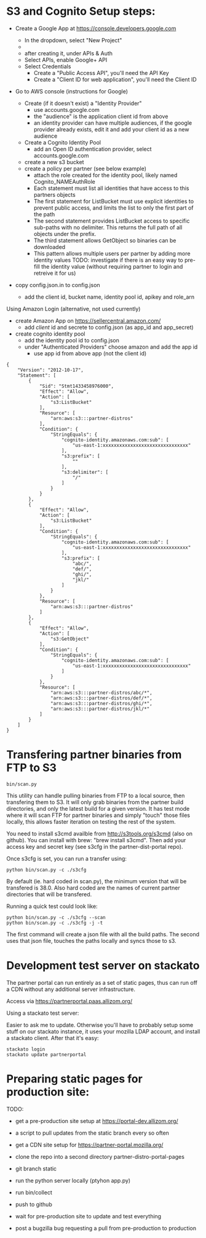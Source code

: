 S3 and Cognito Setup steps:
===========================

- Create a Google App at https://console.developers.google.com
  - In the dropdown, select "New Project"
  - 
  - after creating it, under APIs & Auth
  - Select APIs, enable Google+ API
  - Select Credentials
    - Create a "Public Access API", you'll need the API Key
    - Create a "Client ID for web application", you'll need the Client ID
- Go to AWS console (instructions for Google)
  - Create (if it doesn't exist) a "Identity Provider"
    - use accounts.google.com
    - the "audience" is the application client id from above
    * an identity provider can have multiple audiences, if the google provider
      already exists, edit it and add your client id as a new audience
  - Create a Cognito Identity Pool
    - add an Open ID authentication provider, select accounts.google.com
  - create a new s3 bucket
  - create a policy per partner (see below example)
    * attach the role created for the identity pool, likely named Cognito_NAMEAuthRole
    - Each statement must list all identities that have access to this partners objects
    - The first statement for ListBucket must use explicit identities to prevent
      public access, and limits the list to only the first part of the path
    - The second statement provides ListBucket access to specific sub-paths with
      no delimiter.  This returns the full path of all objects under the prefix.
    - The third statement allows GetObject so binaries can be downloaded
    - This pattern allows multiple users per partner by adding more identity values
    TODO: investigate if there is an easy way to pre-fill the identity value
          (without requiring partner to login and retreive it for us)

- copy config.json.in to config.json
  - add the client id, bucket name, identity pool id, apikey and role_arn


Using Amazon Login (alternative, not used currently)
  - create Amazon App on https://sellercentral.amazon.com/
    - add *client* id and secrete to config.json (as app_id and app_secret)
  - create cognito identity pool
    - add the identity pool id to config.json
    - under "Authenticated Providers" choose amazon and add the app id
      - use app id from above app (not the client id)


```  
{
    "Version": "2012-10-17",
    "Statement": [
        {
            "Sid": "Stmt1433458976000",
            "Effect": "Allow",
            "Action": [
                "s3:ListBucket"
            ],
            "Resource": [
                "arn:aws:s3:::partner-distros"
            ],
            "Condition": {
                "StringEquals": {
                    "cognito-identity.amazonaws.com:sub": [
                        "us-east-1:xxxxxxxxxxxxxxxxxxxxxxxxxxxxxxx"
                    ],
                    "s3:prefix": [
                        ""
                    ],
                    "s3:delimiter": [
                        "/"
                    ]
                }
            }
        },
        {
            "Effect": "Allow",
            "Action": [
                "s3:ListBucket"
            ],
            "Condition": {
                "StringEquals": {
                    "cognito-identity.amazonaws.com:sub": [
                        "us-east-1:xxxxxxxxxxxxxxxxxxxxxxxxxxxxxxx"
                    ],
                    "s3:prefix": [
                        "abc/",
                        "def/",
                        "ghi/",
                        "jkl/"
                    ]
                }
            },
            "Resource": [
                "arn:aws:s3:::partner-distros"
            ]
        },
        {
            "Effect": "Allow",
            "Action": [
                "s3:GetObject"
            ],
            "Condition": {
                "StringEquals": {
                    "cognito-identity.amazonaws.com:sub": [
                        "us-east-1:xxxxxxxxxxxxxxxxxxxxxxxxxxxxxxx"
                    ]
                }
            },
            "Resource": [
                "arn:aws:s3:::partner-distros/abc/*",
                "arn:aws:s3:::partner-distros/def/*",
                "arn:aws:s3:::partner-distros/ghi/*",
                "arn:aws:s3:::partner-distros/jkl/*"
            ]
        }
    ]
}
```

Transfering partner binaries from FTP to S3
===========================================

```
bin/scan.py
```

This utility can handle pulling binaries from FTP to a local source, then
transfering them to S3.  It will only grab binaries from the partner build
directories, and only the latest build for a given version.  It has  test mode
where it will scan FTP for partner binaries and simply "touch" those files
locally, this allows faster iteration on testing the rest of the system.

You need to install s3cmd availble from http://s3tools.org/s3cmd (also on
github).  You can install with brew: "brew install s3cmd".  Then add your access
key and secret key (see s3cfg in the partner-dist-portal repo).

Once s3cfg is set, you can run a transfer using:

```
python bin/scan.py -c ./s3cfg
```

By default (ie. hard coded in scan.py), the minimum version that will be
transfered is 38.0.  Also hard coded are the names of current partner
directories that will be transfered.

Running a quick test could look like:

```
python bin/scan.py -c ./s3cfg --scan
python bin/scan.py -c ./s3cfg -j -t
```

The first command will create a json file with all the build paths.  The second
uses that json file, touches the paths locally and syncs those to s3.


Development test server on stackato
===================================

The partner portal can run entirely as a set of static pages, thus can run off
a CDN without any additional server infrastructure.

Access via https://partnerportal.paas.allizom.org/

Using a stackato test server:

Easier to ask me to update.  Otherwise you'll have to probably setup some stuff
on our stackato instance, it uses your mozilla LDAP account, and install a
stackato client.  After that it's easy:

```
stackato login
stackato update partnerportal
```

Preparing static pages for production site:
===========================================

TODO:
  - get a pre-production site setup at https://portal-dev.allizom.org/
  - a script to pull updates from the static branch every so often
  - get a CDN site setup for https://partner-portal.mozilla.org/

- clone the repo into a second directory partner-distro-portal-pages
- git branch static
- run the python server locally (ptyhon app.py)
- run bin/collect
- push to github
- wait for pre-production site to update and test everything
- post a bugzilla bug requesting a pull from pre-production to production
